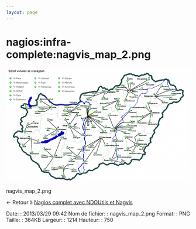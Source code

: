 ```yaml
---
layout: page
---
```


nagios:infra-complete:nagvis\_map\_2.png
========================================

[![nagvis\_map\_2.png](../../../assets/media/nagios/infra-complete/nagvis_map_2.png@cache=&w=900&h=556 "nagvis_map_2.png")](../../../assets/media/nagios/infra-complete/nagvis_map_2.png@cache= "Afficher le fichier original")

nagvis\_map\_2.png

← Retour à [Nagios complet avec NDOUtils et
Nagvis](../../../nagios/mise-en-place-complete-nagios-sur-rhel-5.4/nagios-infrastructure-complete.html "nagios:mise-en-place-complete-nagios-sur-rhel-5.4:nagios-infrastructure-complete")

Date:
:   2013/03/29 09:42
Nom de fichier:
:   nagvis\_map\_2.png
Format:
:   PNG
Taille:
:   364KB
Largeur:
:   1214
Hauteur:
:   750

